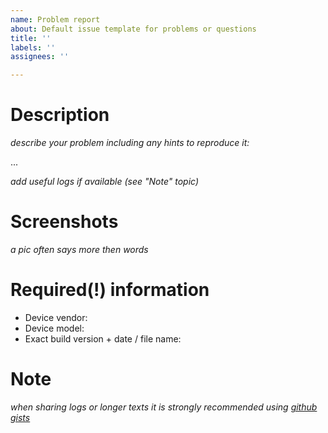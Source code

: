 ```yaml
---
name: Problem report
about: Default issue template for problems or questions
title: ''
labels: ''
assignees: ''

---
```


# Description

_describe your problem including any hints to reproduce it:_

...

_add useful logs if available (see "Note" topic)_

#  Screenshots

_a pic often says more then words_

# Required(!) information

- Device vendor: 
- Device model: 
- Exact build version + date / file name: 

# Note

_when sharing logs or longer texts it is strongly recommended 
using [github gists](https://gists.github.com)_
